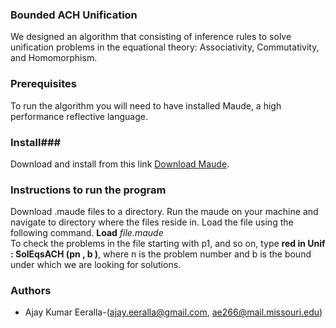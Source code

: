 ### Bounded ACH Unification ###

We designed an algorithm that consisting of inference rules to solve unification problems in the equational theory: Associativity, Commutativity, and Homomorphism.


### Prerequisites ###
To run the algorithm you will need to have installed Maude, a high performance reflective language. 

### Install###
Download and install from this link [Download Maude](http://maude.cs.illinois.edu/w/index.php?title=The_Maude_System).

### Instructions to run the program ###
Download .maude files to a directory. Run the maude on your machine and navigate to directory where the files reside in. 
Load the file using the following command.
**Load** _file.maude_   
To check the problems in the file starting with p1, and so on, type **red in Unif : SolEqsACH (pn , b )**, where n is the problem number and b is the
bound under which we are looking for solutions.


### Authors ###

* Ajay Kumar Eeralla-(ajay.eeralla@gmail.com, ae266@mail.missouri.edu)
